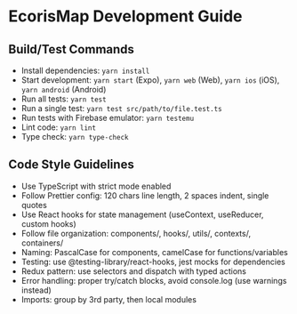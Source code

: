 # EcorisMap Development Guide

## Build/Test Commands
- Install dependencies: `yarn install`
- Start development: `yarn start` (Expo), `yarn web` (Web), `yarn ios` (iOS), `yarn android` (Android)
- Run all tests: `yarn test`
- Run a single test: `yarn test src/path/to/file.test.ts`
- Run tests with Firebase emulator: `yarn testemu`
- Lint code: `yarn lint`
- Type check: `yarn type-check`


## Code Style Guidelines
- Use TypeScript with strict mode enabled
- Follow Prettier config: 120 chars line length, 2 spaces indent, single quotes
- Use React hooks for state management (useContext, useReducer, custom hooks)
- Follow file organization: components/, hooks/, utils/, contexts/, containers/
- Naming: PascalCase for components, camelCase for functions/variables
- Testing: use @testing-library/react-hooks, jest mocks for dependencies
- Redux pattern: use selectors and dispatch with typed actions
- Error handling: proper try/catch blocks, avoid console.log (use warnings instead)
- Imports: group by 3rd party, then local modules